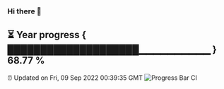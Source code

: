 ### Hi there 👋
⏳ Year progress { ████████████████████▁▁▁▁▁▁▁▁▁▁ } 68.77 %
---
⏰ Updated on Fri, 09 Sep 2022 00:39:35 GMT
![Progress Bar CI](https://github.com/Moyi321/Moyi321/workflows/Progress%20Bar%20CI/badge.svg)
